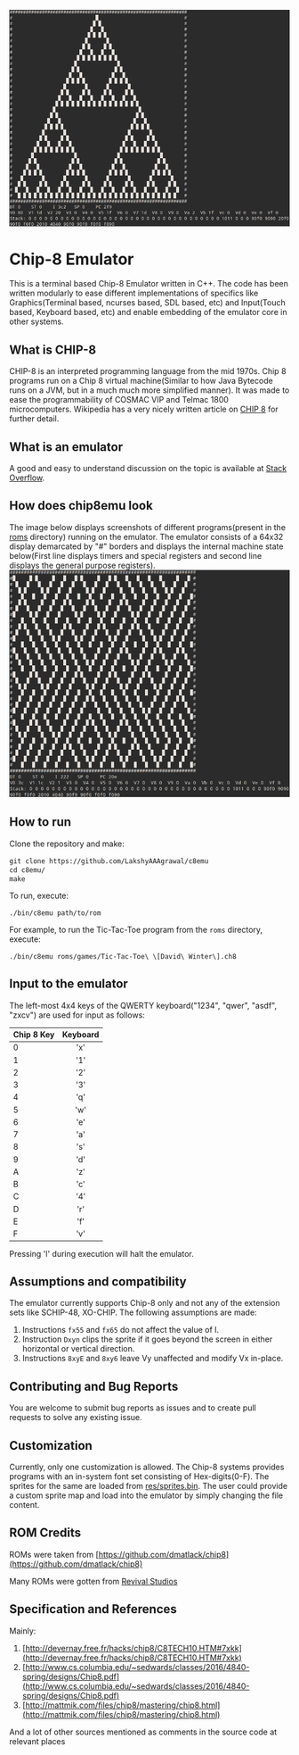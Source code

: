 ![Screenshot 1](/res/Screenshots/animation2.gif)
# Chip-8 Emulator
This is a terminal based Chip-8 Emulator written in C++. The code has been written modularly to ease different implementations of specifics like Graphics(Terminal based, ncurses based, SDL based, etc) and Input(Touch based, Keyboard based, etc) and enable embedding of the emulator core in other systems.

## What is CHIP-8
CHIP-8 is an interpreted programming language from the mid 1970s. Chip 8 programs run on a Chip 8 virtual machine(Similar to how Java Bytecode runs on a JVM, but in a much much more simplified manner). It was made to ease the programmability of COSMAC VIP and Telmac 1800 microcomputers. Wikipedia has a very nicely written article on [CHIP 8](https://en.wikipedia.org/wiki/CHIP-8) for further detail.

## What is an emulator
A good and easy to understand discussion on the topic is available at [Stack Overflow](https://stackoverflow.com/questions/448673/how-do-emulators-work-and-how-are-they-written).

## How does chip8emu look
The image below displays screenshots of different programs(present in the [roms](/roms) directory) running on the emulator. The emulator consists of a 64x32 display demarcated by "#" borders and displays the internal machine state below(First line displays timers and special registers and second line displays the general purpose registers).
![Screenshot 2](/res/Screenshots/animation.gif)

## How to run
Clone the repository and make:
```
git clone https://github.com/LakshyAAAgrawal/c8emu
cd c8emu/
make
```
To run, execute:
```
./bin/c8emu path/to/rom
```
For example, to run the Tic-Tac-Toe program from the ```roms``` directory, execute:
```
./bin/c8emu roms/games/Tic-Tac-Toe\ \[David\ Winter\].ch8
```

## Input to the emulator
The left-most 4x4 keys of the QWERTY keyboard("1234", "qwer", "asdf", "zxcv") are used for input as follows:

| Chip 8 Key       | Keyboard     |
| :------------- | :----------: |
| 0 | 'x' |
| 1 | '1' |
| 2 | '2' |
| 3 | '3' |
| 4 | 'q' |
| 5 | 'w' |
| 6 | 'e' |
| 7 | 'a' |
| 8 | 's' |
| 9 | 'd' |
| A | 'z' |
| B | 'c' |
| C | '4' |
| D | 'r' |
| E | 'f' |
| F | 'v' |

Pressing 'l' during execution will halt the emulator.

## Assumptions and compatibility
The emulator currently supports Chip-8 only and not any of the extension sets like SCHIP-48, XO-CHIP.
The following assumptions are made:
1. Instructions ```fx55``` and ```fx65``` do not affect the value of I.
2. Instruction ```Dxyn``` clips the sprite if it goes beyond the screen in either horizontal or vertical direction.
3. Instructions ```8xyE``` and ```8xy6``` leave Vy unaffected and modify Vx in-place.

## Contributing and Bug Reports
You are welcome to submit bug reports as issues and to create pull requests to solve any existing issue.

## Customization
Currently, only one customization is allowed. The Chip-8 systems provides programs with an in-system font set consisting of Hex-digits(0-F). The sprites for the same are loaded from [res/sprites.bin](/res/sprites.bin). The user could provide a custom sprite map and load into the emulator by simply changing the file content.

## ROM Credits
ROMs were taken from [https://github.com/dmatlack/chip8](https://github.com/dmatlack/chip8)

Many ROMs were gotten from [Revival Studios](http://www.revival-studios.com/other.php)

## Specification and References
Mainly:
1. [http://devernay.free.fr/hacks/chip8/C8TECH10.HTM#7xkk](http://devernay.free.fr/hacks/chip8/C8TECH10.HTM#7xkk)
2. [http://www.cs.columbia.edu/~sedwards/classes/2016/4840-spring/designs/Chip8.pdf](http://www.cs.columbia.edu/~sedwards/classes/2016/4840-spring/designs/Chip8.pdf)
3. [http://mattmik.com/files/chip8/mastering/chip8.html](http://mattmik.com/files/chip8/mastering/chip8.html)

And a lot of other sources mentioned as comments in the source code at relevant places

